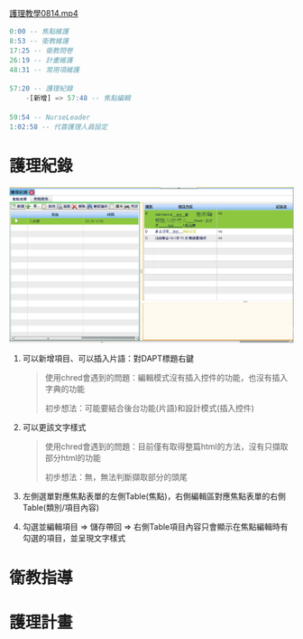 [護理教學0814.mp4](https://drive.google.com/file/d/17EnBuTE3pZDOj-VnSc26fOFYKDt4nmYI/view)

```sql
0:00 -- 焦點維護
8:53 -- 衛教維護
17:25 -- 衛教問卷
26:19 -- 計畫維護
48:31 -- 常用項維護

57:20 -- 護理紀錄
	-[新增] => 57:48 -- 焦點編輯
	
59:54 -- NurseLeader
1:02:58 -- 代簽護理人員設定
```





# 護理紀錄

<img src="image-20220318105126855.png" alt="image-20220318105126855" style="zoom:50%;" />

1. 可以新增項目、可以插入片語：對DAPT標題右鍵

   > 使用chred會遇到的問題：編輯模式沒有插入控件的功能，也沒有插入字典的功能
   >
   > 初步想法：可能要結合後台功能(片語)和設計模式(插入控件)

2. 可以更該文字樣式

   > 使用chred會遇到的問題：目前僅有取得整篇html的方法，沒有只擷取部分html的功能
   >
   > 初步想法：無，無法判斷擷取部分的頭尾

3. 左側選單對應焦點表單的左側Table(焦點)，右側編輯區對應焦點表單的右側Table(類別/項目內容)

4. 勾選並編輯項目 => 儲存帶回 => 右側Table項目內容只會顯示在焦點編輯時有勾選的項目，並呈現文字樣式

# 衛教指導

# 護理計畫